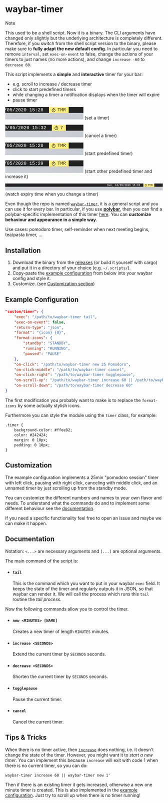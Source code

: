 # waybar-timer

> [!NOTE]  
> This used to be a shell script. Now it is a binary.
> The CLI arguments have changed only slightly but the underlying architecture is completely different.
> Therefore, if you switch from the shell script version to the binary, please make sure to **fully adapt the new default config**.
> In particular you need to remove `interval`, set `exec-on-event` to false, change the actions of your timers to just names (no more actions), and change `increase -60` to `decrease 60`.

This script implements a **simple** and **interactive** timer for your bar:
- e.g. scroll to increase / decrease timer
- click to start predefined timers
- while changing a timer a notification displays when the timer will expire
- pause timer

![screenshot set timer](screenshots/setTimer.gif) (set a timer)

![screenshot cancel timer](screenshots/cancelTimer.gif) (cancel a timer)

![screenshot set predefined timer](screenshots/predefinedTimer.gif) (start predefined timer)

![screenshot set predefined timer 2 and increase it](screenshots/predefinedTimer2.gif) (start other predefined timer and increase it)

![screenshot see expiry time](screenshots/expiryTimePreview.gif) (watch expiry time when you change a timer)

Even though the repo is named [`waybar-timer`](#), it is a general script and you can use it for every bar.
In particular, if you use [**polybar**](https://github.com/polybar/polybar), then you can find a polybar-specific implementation of this timer [here](https://github.com/jbirnick/polybar-timer).
You can **customize behaviour and appearance in a simple way**.

Use cases: pomodoro timer, self-reminder when next meeting begins, tea/pasta timer, ...

## Installation

1. Download the binary from the [releases](https://github.com/jbirnick/waybar-timer/releases) (or build it yourself with cargo) and put it in a directory of your choice (e.g. `~/.scripts/`).
2. Copy-paste the [example configuration](#example-configuration) from below into your waybar config and style it.
3. Customize. (see [Customization section](#customization))

## Example Configuration

```json
"custom/timer": {
    "exec": "/path/to/waybar-timer tail",
    "exec-on-event": false,
    "return-type": "json",
    "format": "{icon} {0}",
    "format-icons": {
        "standby": "STANDBY",
        "running": "RUNNING",
        "paused": "PAUSE"
    },
    "on-click": "/path/to/waybar-timer new 25 Pomodoro",
    "on-click-middle": "/path/to/waybar-timer cancel",
    "on-click-right": "/path/to/waybar-timer togglepause",
    "on-scroll-up": "/path/to/waybar-timer increase 60 || /path/to/waybar-timer new 1",
    "on-scroll-down": "/path/to/waybar-timer decrease 60"
}
```
The first modification you probably want to make is to replace the `format-icons` by some actually stylish icons.

Furthermore you can style the module using the `timer` class, for example:
```
.timer {
    background-color: #ffee82;
    color: #242424;
    margin: 0 10px;
    padding: 0 10px;
}
```

## Customization

The example configuration implements a 25min "pomodoro session" timer with left click, pausing with right click, canceling with middle click, and an unnamed timer by just scrolling up from the standby mode.

You can customize the different numbers and names to your own flavor and needs. To understand what the commands do and to implement some different behaviour see the [documentation](#documentation).

If you need a specific functionality feel free to open an issue and maybe we can make it happen.

## Documentation

Notation: `<...>` are necessary arguments and `[...]` are optional arguments.

The main command of the script is:

- #### `tail`
  This is the command which you want to put in your waybar `exec` field.
  It keeps the state of the timer and regularly outputs it in JSON, so that waybar can render it.
  We will call the process which runs this `tail` routine the *tail process*.

Now the following commands allow you to control the timer.

- #### `new <MINUTES> [NAME]`
  Creates a new timer of length `MINUTES` minutes.

- #### `increase <SECONDS>`
  Extend the current timer by `SECONDS` seconds.

- #### `decrease <SECONDS>`
  Shorten the current timer by `SECONDS` seconds.

- #### `togglepause`
  Pause the current timer.

- #### `cancel`
  Cancel the current timer.

## Tips & Tricks

When there is no timer active, then [`increase`](#increase-seconds) does nothing, i.e. it doesn't change the state of the timer.
However, you might want it to _start a new timer_.
You can implement this because `increase` will exit with code 1 when there is no current timer, so you can do:
```
waybar-timer increase 60 || waybar-timer new 1'
```
Then if there is an existing timer it gets increased, otherwise a new one minute timer is created.
This is also implemented in the [example configuration](#example-configuration).
Just try to scroll up when there is no timer running!
